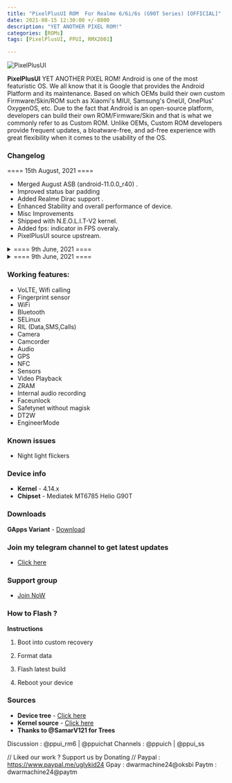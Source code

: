 ```yaml
---
title: "PixelPlusUI ROM  For Realme 6/6i/6s (G90T Series) [OFFICIAL]"
date: 2021-08-15 12:30:00 +/-0800
description: "YET ANOTHER PIXEL ROM!"
categories: [ROMs]
tags: [PixelPlusUI, PPUI, RMX2001]

---
```


![PixelPlusUI](https://gitlab.com/sribalaji/sribalaji.gitlab.io/-/raw/master/assets/images/headers/PPUI_v3.6.jpg?raw=true)

**PixelPlusUI** YET ANOTHER PIXEL ROM!
Android is one of the most featuristic OS. We all know that it is Google that provides the Android Platform and its maintenance. Based on which OEMs build their own custom Firmware/Skin/ROM such as Xiaomi's MIUI, Samsung's OneUI, OnePlus' OxygenOS, etc. Due to the fact that Android is an open-source platform, developers can build their own ROM/Firmware/Skin and that is what we commonly refer to as Custom ROM. Unlike OEMs, Custom ROM developers provide frequent updates, a bloatware-free, and ad-free experience with great flexibility when it comes to the usability of the OS.

### Changelog

==== 15th August, 2021 ====
* Merged August ASB (android-11.0.0_r40) .
* Improved status bar padding
* Added Realme Dirac support .
* Enhanced Stability and overall performance of device.
* Misc Improvements
* Shipped with N.E.O.L.I.T-V2 kernel.
* Added fps: indicator in FPS overaly.
* PixelPlusUI source upstream.

<details>
<summary>==== 9th June, 2021 ====</summary>
- Merged July ASB (android-11.0.0_r38) 
- Improved performance and some misc addition
- PixelPlusUI source upstream.
- Introduce Android 12 Style Switches
- Some misc addition
</details>
<details>
<summary>==== 9th June, 2021 ====</summary>
- Merged July ASB (android-11.0.0_r38) 
- Improved performance and some misc addition
- PixelPlusUI source upstream.
- Introduce Android 12 Style Switches
- Some misc addition
</details>

### Working features:
* VoLTE, Wifi calling
* Fingerprint sensor
* WiFi
* Bluetooth
* SELinux
* RIL (Data,SMS,Calls)
* Camera
* Camcorder
* Audio
* GPS
* NFC
* Sensors
* Video Playback
* ZRAM
* Internal audio recording
* Faceunlock
* Safetynet without magisk
* DT2W
* EngineerMode

### Known issues
* Night light flickers

### Device info
* **Kernel** - 4.14.x
* **Chipset** - Mediatek MT6785 Helio G90T

### Downloads
**GApps Variant** - [Download](https://www.pling.com/p/1527593/#files-panel)

### Join my telegram channel to get latest updates
* [Click here](https://t.me/TheCloverly_Releases)

### Support group
* [Join NoW](https://t.me/SriBalajiHub)

### How to Flash ?
**Instructions**

1) Boot into custom recovery 

2) Format data

3) Flash latest build

4) Reboot your device 

### Sources
* **Device tree** - [Click here](https://gitlab.com/sribalaji/device_realme_RMX2001)
* **Kernel source** - [Click here](https://github.com/ManshuTyagi/kernel_realme_RMX2001)
* **Thanks to @SamarV121 for Trees**

Discussion : @ppui_rm6 | @ppuichat 
Channels : @ppuich | @ppui_ss

// Liked our work ? Support us by Donating //
Paypal : https://www.paypal.me/uglykid24
Gpay : dwarmachine24@oksbi
Paytm : dwarmachine24@paytm